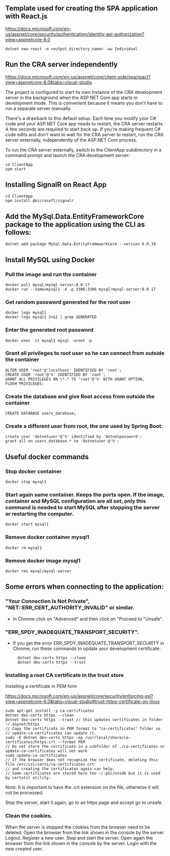 ## Template used for creating the SPA application with React.js
https://docs.microsoft.com/en-us/aspnet/core/security/authentication/identity-api-authorization?view=aspnetcore-6.0

    dotnet new react -o <output_directory_name> -au Individual

## Run the CRA server independently
https://docs.microsoft.com/en-us/aspnet/core/client-side/spa/react?view=aspnetcore-6.0&tabs=visual-studio

The project is configured to start its own instance of the CRA development server in the background when the ASP.NET Core app starts in development mode. This is convenient because it means you don't have to run a separate server manually.

There's a drawback to this default setup. Each time you modify your C# code and your ASP.NET Core app needs to restart, the CRA server restarts. A few seconds are required to start back up. If you're making frequent C# code edits and don't want to wait for the CRA server to restart, run the CRA server externally, independently of the ASP.NET Core process.

To run the CRA server externally, switch to the ClientApp subdirectory in a command prompt and launch the CRA development server:

    cd ClientApp
    npm start

## Installing SignalR on React App
    cd ClientApp
    npm install @microsoft/signalr

## Add the MySql.Data.EntityFrameworkCore package to the application using the CLI as follows:
    dotnet add package MySql.Data.EntityFrameworkCore --version 8.0.19

## Install MySQL using Docker
### Pull the image and run the container
    docker pull mysql/mysql-server:8.0.17  
    docker run --name=mysql1 -d -p 3306:3306 mysql/mysql-server:8.0.17

### Get random password generated for the root user
    docker logs mysql1  
    docker logs mysql1 2>&1 | grep GENERATED

### Enter the generated root password
    docker exec -it mysql1 mysql -uroot -p

### Grant all privileges to root user so he can connect from outside the container
    ALTER USER 'root'@'localhost' IDENTIFIED BY 'root';  
    CREATE USER 'root'@'%' IDENTIFIED BY 'root';  
    GRANT ALL PRIVILEGES ON \*.* TO 'root'@'%' WITH GRANT OPTION;  
    FLUSH PRIVILEGES;

### Create the database and give Root access from outside the container
    CREATE DATABASE users_database;

### Create a different user from root, the one used by Spring Boot:
    create user 'dotnetuser'@'%' identified by 'dotnetpassword';  
    grant all on users_database.* to 'dotnetuser'@'%';

## Useful docker commands
### Stop docker container
    docker stop mysql1

### Start again same container. Keeps the ports open. If the image, container and MySQL configuration are all set, only this command is needed to start MySQL after stopping the server or restarting the computer.
    docker start mysql1

### Remove docker container mysql1
    docker rm mysql1

### Remove docker image mysql1
    docker rmi mysql/mysql-server

## Some errors when connecting to the application:

### "Your Connection Is Not Private", "NET::ERR_CERT_AUTHORITY_INVALID" or similar.
* In Chrome click on "Advanced" and then click on "Proceed to "Unsafe".

### "ERR_SPDY_INADEQUATE_TRANSPORT_SECURITY".
* If you get the error ERR_SPDY_INADEQUATE_TRANSPORT_SECURITY in Chrome, run these commands to update your development certificate:

        dotnet dev-certs https --clean
        dotnet dev-certs https --trust

### Installing a root CA certificate in the trust store

Installing a certificate in PEM form

https://docs.microsoft.com/en-us/aspnet/core/security/enforcing-ssl?view=aspnetcore-6.0&tabs=visual-studio#trust-https-certificate-on-linux

    sudo apt-get install -y ca-certificates
    dotnet dev-certs https --clean
    dotnet dev-certs https --trust // this updates certificates in folder ~/.aspnet/https
    // Copy the certificate in PEM format to "ca-certificates" folder so
    // update-ca-certificates can update it.
    sudo -E dotnet dev-certs https -ep /usr/local/share/ca-certificates/https.crt --format PEM
    // Do not store the certificate in a subfolder of ./ca-certificates or update-ca-certificates will not work
    sudo update-ca-certificates
    // If the browser does not recognize the certificate, deleting this file /etc/ssl/certs/ca-certificates.crt
    // and creating the certificates again can help.
    // Some certificates are stored here too ~/.pki/nssdb but it is used by certutil utility.


Note: It is important to have the .crt extension on the file, otherwise it will not be processed.

Stop the server, start it again, go to an https page and accept go to unsafe.

### Clean the cookies.
When the server is stopped the cookies from the browser need to be deleted.
Open the browser from the link shown in the console by the server.
Logout.
Register a new user.
Stop and start the server.
Open again the browser from the link shown in the console by the server.
Login with the new created user.
